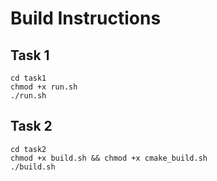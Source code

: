 # Build Instructions

## Task 1

```
cd task1
chmod +x run.sh 
./run.sh
```

## Task 2

```
cd task2
chmod +x build.sh && chmod +x cmake_build.sh
./build.sh
```
